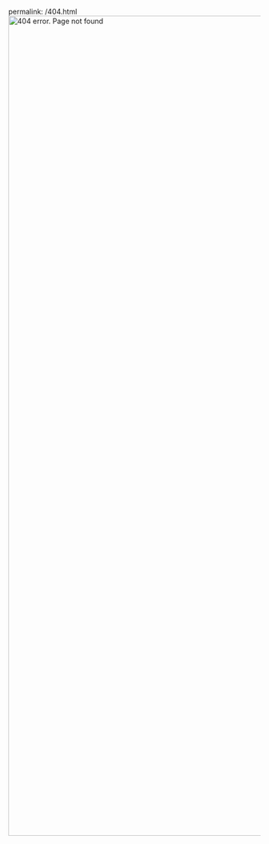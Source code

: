 permalink: /404.html
<img src="404.png" alt="404 error. Page not found" width="3006" height="1637" />
